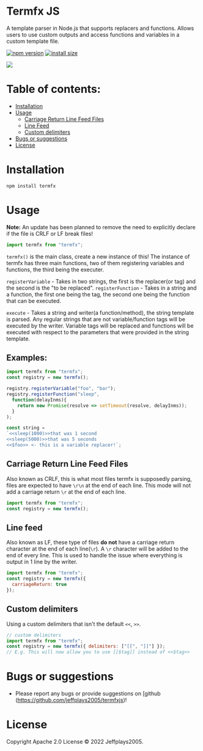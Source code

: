 # Termfx JS
A template parser in Node.js that supports replacers and functions. Allows users to use custom outputs and access functions and variables in a custom template file.

[![npm version][npm-image]][npm-url]
[![install size][install-size-image]][install-size-url]

![](https://nodei.co/npm/termfx.png)

# Table of contents:
- [Installation](#Installation)
- [Usage](#Usage)
  - [Carriage Return Line Feed Files](#Carriage-Return-Line-Feed-Files)
  - [Line Feed](#Line-feed)
  - [Custom delimiters](#Custom-delimiters)
- [Bugs or suggestions](#Bugs-or-suggestions)
- [License](#License)

# Installation
```
npm install termfx
```

# Usage
**Note:** An update has been planned to remove the need to explicitly declare if the file is CRLF or LF break files!

```js
import termfx from "termfx";
```

`termfx()` is the main class, create a new instance of this!
The instance of termfx has three main functions, two of them registering variables and functions, the third being the executer.

`registerVariable` - Takes in two strings, the first is the replacer(or tag) and the second is the "to be replaced".
`registerFunction` - Takes in a string and a function, the first one being the tag, the second one being the function that can be executed.

`execute` - Takes a string and writer(a function/method), the string template is parsed. Any regular strings that are not variable/function tags will be executed by the writer. Variable tags will be replaced and functions will be executed with respect to the parameters that were provided in the string template.

## Examples:
```js
import termfx from "termfx";
const registry = new termfx();

registry.registerVariable("foo", "bar");
registry.registerFunction("sleep",
  function(delayInms){
    return new Promise(resolve => setTimeout(resolve, delayInms));
  }
);

const string =
`<<sleep(1000)>>that was 1 second
<<sleep(5000)>>that was 5 seconds
<<$foo>> <- this is a variable replacer!`;
```

## Carriage Return Line Feed Files
Also known as CRLF, this is what most files termfx is supposedly parsing, files are expected to have `\r\n` at the end of each line. This mode will not add a carriage return `\r` at the end of each line.
```js
import termfx from "termfx";
const registry = new termfx();
```
## Line feed
Also known as LF, these type of files **do not** have a carriage return character at the end of each line(`\r`). A `\r` character will be added to the end of every line.  This is used to handle the issue where everything is output in 1 line by the writer.
```js
import termfx from "termfx";
const registry = new termfx({
  carriageReturn: true
});
```

## Custom delimiters
Using a custom delimiters that isn't the default `<<`, `>>`.
```js
// custom delimiters
import termfx from "termfx";
const registry = new termfx({ delimiters: ["[[", "]]"] });
// E.g. This will now allow you to use [[$tag]] instead of <<$tag>>
```

# Bugs or suggestions
* Please report any bugs or provide suggestions on [github (https://github.com/jeffplays2005/termfxjs)!

# License
Copyright Apache 2.0 License © 2022 Jeffplays2005.

[npm-image]: https://flat.badgen.net/npm/v/termfx
[npm-url]: https://www.npmjs.com/package/termfx
[install-size-image]: https://flat.badgen.net/packagephobia/install/termfx
[install-size-url]: https://packagephobia.com/result?p=termfx
